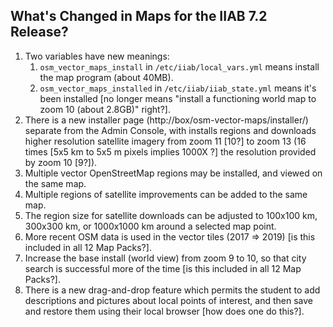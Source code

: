 ## What's Changed in Maps for the IIAB 7.2 Release?

1. Two variables have new meanings:
    1. `osm_vector_maps_install` in `/etc/iiab/local_vars.yml` means install the map program (about 40MB).
    2. `osm_vector_maps_installed` in `/etc/iiab/iiab_state.yml` means it's been installed [no longer means "install a functioning world map to zoom 10 (about 2.8GB)" right?].
2. There is a new installer page (http://box/osm-vector-maps/installer/) separate from the Admin Console, with installs regions and downloads higher resolution satellite imagery from zoom 11 [10?] to zoom 13 (16 times [5x5 km to 5x5 m pixels implies 1000X ?] the resolution provided by zoom 10 [9?]).
3. Multiple vector OpenStreetMap regions may be installed, and viewed on the same map.
4. Multiple regions of satellite improvements can be added to the same map.
5. The region size for satellite downloads can be adjusted to 100x100 km, 300x300 km, or 1000x1000 km around a selected map point.
6. More recent OSM data is used in the vector tiles (2017 => 2019) [is this included in all 12 Map Packs?].
7. Increase the base install (world view) from zoom 9 to 10, so that city search is successful more of the time [is this included in all 12 Map Packs?].
8. There is a new drag-and-drop feature which permits the student to add descriptions and pictures about local points of interest, and then save and restore them using their local browser [how does one do this?].
